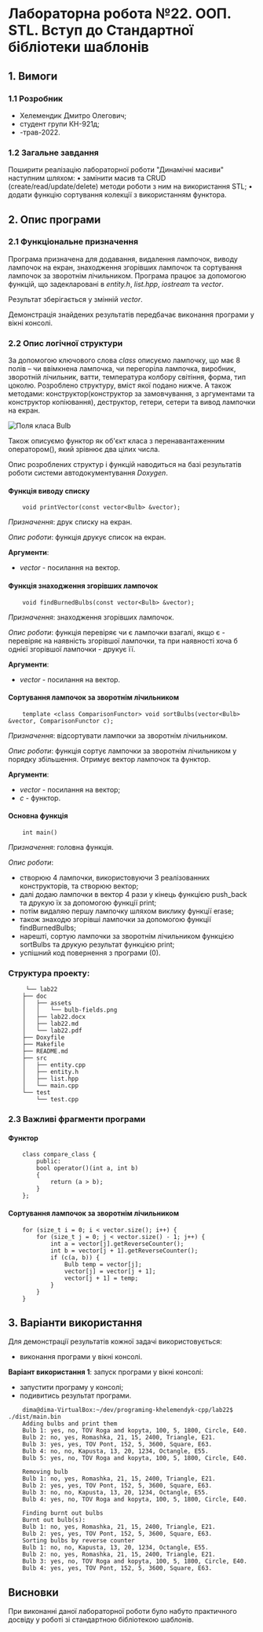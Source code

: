 # Лабораторна робота №22. ООП. STL. Вступ до Стандартної бібліотеки шаблонів

## 1. Вимоги

### 1.1 Розробник

* Хелемендик Дмитро Олегович;
* студент групи КН-921д;
* -трав-2022.

### 1.2 Загальне завдання

Поширити реалізацію лабораторної роботи "Динамічні масиви" наступним шляхом:
	• замінити масив та CRUD (create/read/update/delete) методи роботи з ним на використання STL;
	• додати функцію сортування колекції з використанням функтора.

## 2. Опис програми

### 2.1 Функціональне призначення

Програма призначена для додавання, видалення лампочок, виводу лампочок на екран, знаходження згорівших лампочок та сортування лампочок за зворотнім лічильником. Програма працює за допомогою функцій, що задекларовані в *entity.h*, *list.hрр*, *iostream* та *vector*.

Результат зберігається у змінній *vector*.

Демонстрація знайдених результатів передбачає виконання програми у вікні консолі.

### 2.2 Опис логічної структури

За допомогою ключового слова *class* описуємо лампочку, що має 8 полів – чи ввімкнена лампочка, чи перегоріла лампочка, виробник, зворотній лічильник, ватти, температура колбору світіння, форма, тип цоколю. Розроблено структуру, вміст якої подано нижче. А також методами: конструктор(конструктор за замовчування, з аргументами та конструктор копіювання), деструктор, гетери, сетери та вивод лампочки на екран.

![Поля класа Bulb](assets/bulb-fields.png)

Також описуємо функтор як об'єкт класа з перенавантаженним оператором(), який зрівнює два цілих числа. 

Опис розроблених структур і функцій наводиться на базі результатів роботи системи автодокументування *Doxygen*.

#### Функція виводу списку

```
	void printVector(const vector<Bulb> &vector);
```

*Призначення*: друк списку на екран.

*Опис роботи*: функція друкує список на екран.

**Аргументи**:

- *vector* - посилання на вектор.

#### Функція знаходження згорівших лампочок

```
	void findBurnedBulbs(const vector<Bulb> &vector);
```

*Призначення*: знаходження згорівших лампочок.

*Опис роботи*: функція перевіряє чи є лампочки взагалі, якщо є - перевіряє на наявність згорівшої лампочки, та при наявності хоча б однієї згорівшої лампочки - друкує її.

**Аргументи**:

- *vector* - посилання на вектор.

#### Сортування лампочок за зворотнім лічильником

```
	template <class ComparisonFunctor> void sortBulbs(vector<Bulb> &vector, ComparisonFunctor c);
```

*Призначення*: відсортувати лампочки за зворотнім лічильником.

*Опис роботи*: функція сортує лампочки за зворотнім лічильником у порядку збільшення. Отримує вектор лампочок та функтор.

**Аргументи**:

- *vector* - посилання на вектор;
- *с* - функтор.

#### Основна функція

```
	int main() 
```

*Призначення*: головна функція.

*Опис роботи*: 

 - створюю 4 лампочки, використовуючи 3 реалізованних конструкторів, та створюю вектор;
 - далі додаю лампочки в вектор 4 рази у кінець функцією push_back та друкую їх за допомогою функції print;
 - потім видаляю першу лампочку шляхом виклику функції erase;
 - також знаходю згорівші лампочки за допомогою функції findBurnedBulbs;
 - нарешті, сортую лампочки за зворотнім лічильником функцією sortBulbs та друкую результат функцією print;
 - успішний код повернення з програми (0).

### Структура проекту:

```
     └── lab22
	├── doc
	│   ├── assets
	│   │   └── bulb-fields.png
	│   ├── lab22.docx
	│   ├── lab22.md
	│   └── lab22.pdf
	├── Doxyfile
	├── Makefile
	├── README.md
	├── src
	│   ├── entity.cpp
	│   ├── entity.h
	│   ├── list.hpp
	│   └── main.cpp
	└── test
		└── test.cpp
```

### 2.3 Важливі фрагменти програми

#### Функтор

```
	class compare_class {
		public:
		bool operator()(int a, int b)
		{
			return (a > b);
		}
	};
```

#### Сортування лампочок за зворотнім лічильником

```
	for (size_t i = 0; i < vector.size(); i++) {
		for (size_t j = 0; j < vector.size() - 1; j++) {
			int a = vector[j].getReverseCounter();
			int b = vector[j + 1].getReverseCounter();
			if (c(a, b)) {
				Bulb temp = vector[j];
				vector[j] = vector[j + 1];
				vector[j + 1] = temp;
			}
		}
	}
```

## 3. Варіанти використання

Для демонстрації результатів кожної задачі використовується:

- виконання програми у вікні консолі.

**Варіант використання 1**: запуск програми у вікні консолі:

- запустити програму у консолі;
- подивитись результат програми.

```
	dima@dima-VirtualBox:~/dev/programing-khelemendyk-cpp/lab22$ ./dist/main.bin 
	Adding bulbs and print them
	Bulb 1: yes, no, TOV Roga and kopyta, 100, 5, 1800, Circle, E40.
	Bulb 2: no, yes, Romashka, 21, 15, 2400, Triangle, E21.
	Bulb 3: yes, yes, TOV Pont, 152, 5, 3600, Square, E63.
	Bulb 4: no, no, Kapusta, 13, 20, 1234, Octangle, E55.
	Bulb 5: yes, no, TOV Roga and kopyta, 100, 5, 1800, Circle, E40.

	Removing bulb
	Bulb 1: no, yes, Romashka, 21, 15, 2400, Triangle, E21.
	Bulb 2: yes, yes, TOV Pont, 152, 5, 3600, Square, E63.
	Bulb 3: no, no, Kapusta, 13, 20, 1234, Octangle, E55.
	Bulb 4: yes, no, TOV Roga and kopyta, 100, 5, 1800, Circle, E40.

	Finding burnt out bulbs
	Burnt out bulb(s):
	Bulb 1: no, yes, Romashka, 21, 15, 2400, Triangle, E21.
	Bulb 2: yes, yes, TOV Pont, 152, 5, 3600, Square, E63.
	Sorting bulbs by reverse counter
	Bulb 1: no, no, Kapusta, 13, 20, 1234, Octangle, E55.
	Bulb 2: no, yes, Romashka, 21, 15, 2400, Triangle, E21.
	Bulb 3: yes, no, TOV Roga and kopyta, 100, 5, 1800, Circle, E40.
	Bulb 4: yes, yes, TOV Pont, 152, 5, 3600, Square, E63.
```

## Висновки

При виконанні даної лабораторної роботи було набуто практичного досвіду у роботі зі стандартною бібліотекою шаблонів.
